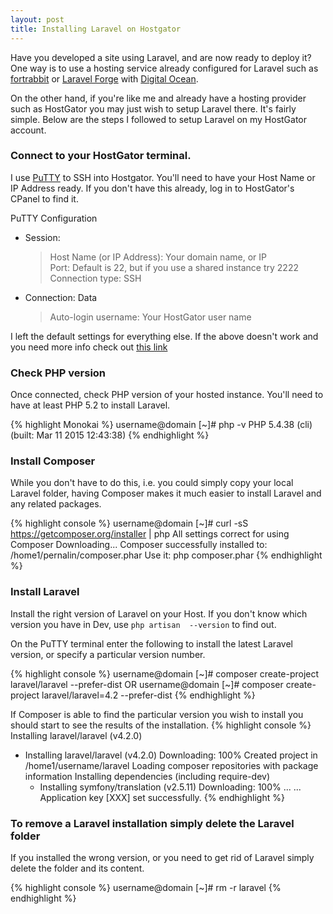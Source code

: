 ```yaml
---
layout: post
title: Installing Laravel on Hostgator
---
```


Have you developed a site using Laravel, and are now ready to deploy it? One way is to use a 
hosting service already configured for Laravel such as [fortrabbit](http://www.fortrabbit.com/) or [Laravel Forge](https://forge.laravel.com/) with [Digital Ocean](https://www.digitalocean.com/).

On the other hand, if you're like me and already have a hosting provider such as HostGator you may just wish to setup 
Laravel there. It's fairly simple. Below are the steps I followed to setup Laravel on my HostGator 
account.

### Connect to your HostGator terminal. 
I use [PuTTY](http://www.putty.org/) to SSH into Hostgator. You'll need to have your Host 
Name or IP Address ready. If you don't have this already, log in to HostGator's CPanel to find it.

PuTTY Configuration  
*    Session:  
     > Host Name (or IP Address): Your domain name, or IP    
     > Port: Default is 22, but if you use a shared instance try 2222    
     > Connection type: SSH  
*    Connection: Data  
     > Auto-login username: Your HostGator user name  

I left the default settings for everything else. If the above doesn't work and you need more info check out [this 
link](https://support.hostgator.com/articles/specialized-help/technical/ssh-keying-through-putty-on-windows-or-linux)

### Check PHP version

Once connected, check PHP version of your hosted instance. You'll need to have at least PHP 5.2 to install Laravel.

{% highlight Monokai %}
username@domain [~]# php -v
PHP 5.4.38 (cli) (built: Mar 11 2015 12:43:38)
{% endhighlight %}  

### Install Composer
While you don't have to do this, i.e. you could simply copy your local Laravel folder, having Composer makes it much 
easier to install Laravel and any related packages.

{% highlight console %}
username@domain [~]# curl -sS https://getcomposer.org/installer | php
All settings correct for using Composer
Downloading...
Composer successfully installed to: /home1/pernalin/composer.phar
Use it: php composer.phar
{% endhighlight %}  

### Install Laravel
Install the right version of Laravel on your Host. If you don't know which version you have in Dev, use `php artisan 
--version` to find out.

On the PuTTY terminal enter the following to install the latest Laravel version, or specify a particular version number.

{% highlight console %}
username@domain [~]# composer create-project laravel/laravel --prefer-dist
OR
username@domain [~]# composer create-project laravel/laravel=4.2 --prefer-dist
{% endhighlight %}  

If Composer is able to find the particular version you wish to install you should start to see the results of the 
installation. 
{% highlight console %}
Installing laravel/laravel (v4.2.0)
  - Installing laravel/laravel (v4.2.0)
    Downloading: 100%
Created project in /home1/username/laravel
Loading composer repositories with package information
Installing dependencies (including require-dev)
      - Installing symfony/translation (v2.5.11)
        Downloading: 100%
        ...
        ...
Application key [XXX] set successfully.
{% endhighlight %} 

### To remove a Laravel installation simply delete the Laravel folder
If you installed the wrong version, or you need to get rid of Laravel simply delete the folder and its content.

{% highlight console %}
username@domain [~]# rm -r laravel
{% endhighlight %}